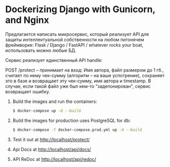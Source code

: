 # Dockerizing Django with Gunicorn, and Nginx
Предлагается написать микросервис,  который реализует API для защиты интеллектуальной собственности на любом питонячем фреймворке: Flask / Django / FastAPI / whatever rocks your boat, использовать можно любые БД.

Сервис реализует единственный API handle:

POST /protect  – принимает на вход:
Имя автора,
файл размером до 1 гб., считает по нему чек-сумму (алгоритм – на ваше успотрение), сохраняет это в базе и возвращает эту чек-сумму, имя автора и timestamp. В случае, если такой файл уже был кем-то "задепонирован", сервис возвращает ошибку.
1. Build the images and run the containers:

    ```sh
    $ docker-compose up -d --build
    ```

1. Build the images for production uses PostgreSQL for db:

    ```sh
    $ docker-compose -f docker-compose.prod.yml up -d --build
    ```

1. Test it out at [http://localhost/protect/](http://localhost/protect/)
1. Api Docs at [http://localhost/api/docs/](http://localhost/api/docs/)
2. API ReDoc at [http://localhost/api/redoc/](http://localhost/api/redoc/)
